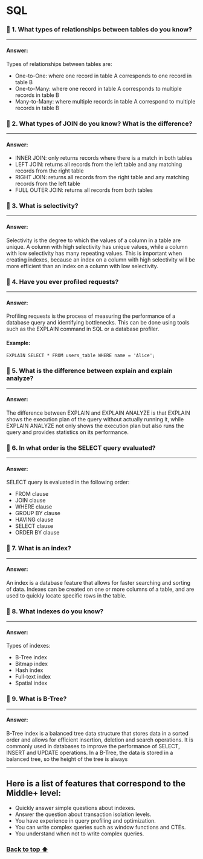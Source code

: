 # SQL

### 🔶 1. What types of relationships between tables do you know?

---
#### Answer:
Types of relationships between tables are:
- One-to-One: where one record in table A corresponds to one record in table B
- One-to-Many: where one record in table A corresponds to multiple records in table B
- Many-to-Many: where multiple records in table A correspond to multiple records in table B
### 🔶 2. What types of JOIN do you know? What is the difference?

---
#### Answer:
- INNER JOIN: only returns records where there is a match in both tables
- LEFT JOIN: returns all records from the left table and any matching records from the right table
- RIGHT JOIN: returns all records from the right table and any matching records from the left table
- FULL OUTER JOIN: returns all records from both tables
### 🔶 3. What is selectivity?

---
#### Answer:
Selectivity is the degree to which the values of a column in a table are unique. A column with high selectivity has unique values, while a column with low selectivity has many repeating values. This is important when creating indexes, because an index on a column with high selectivity will be more efficient than an index on a column with low selectivity.
### 🔶 4. Have you ever profiled requests?

---
#### Answer:
Profiling requests is the process of measuring the performance of a database query and identifying bottlenecks. This can be done using tools such as the EXPLAIN command in SQL or a database profiler.

#### Example:
```
EXPLAIN SELECT * FROM users_table WHERE name = 'Alice';
```
### 🔶 5. What is the difference between explain and explain analyze?

---
#### Answer:
The difference between EXPLAIN and EXPLAIN ANALYZE is that EXPLAIN shows the execution plan of the query without actually running it, while EXPLAIN ANALYZE not only shows the execution plan but also runs the query and provides statistics on its performance.

### 🔶 6. In what order is the SELECT query evaluated?

---
#### Answer:
SELECT query is evaluated in the following order:
- FROM clause
- JOIN clause
- WHERE clause
- GROUP BY clause
- HAVING clause
- SELECT clause
- ORDER BY clause
### 🔶 7. What is an index?

---
#### Answer:
An index is a database feature that allows for faster searching and sorting of data. Indexes can be created on one or more columns of a table, and are used to quickly locate specific rows in the table.
### 🔶 8. What indexes do you know?

---
#### Answer:
Types of indexes:
- B-Tree index
- Bitmap index
- Hash index
- Full-text index
- Spatial index

### 🔶 9. What is B-Tree?

---
#### Answer:
B-Tree index is a balanced tree data structure that stores data in a sorted order and allows for efficient insertion, deletion and search operations. It is commonly used in databases to improve the performance of SELECT, INSERT and UPDATE operations. In a B-Tree, the data is stored in a balanced tree, so the height of the tree is always

---

## Here is a list of features that correspond to the Middle+ level:
- Quickly answer simple questions about indexes.
- Answer the question about transaction isolation levels.
- You have experience in query profiling and optimization.
- You can write complex queries such as window functions and CTEs.
- You understand when not to write complex queries.

### <a href="#top"> Back to top ⬆️</a>
